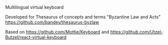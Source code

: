 Multilingual virtual keyboard

Developed for Thesaurus of concepts and terms "Byzantine Law and Acts"
https://github.com/bandey/thesaurus-byzlaw

Based on 
https://github.com/Mottie/Keyboard
and
https://github.com/Utzel-Butzel/react-virtual-keyboard
